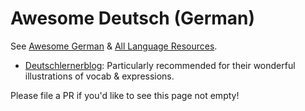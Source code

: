 # Awesome Deutsch (German)

See [Awesome German](https://github.com/willianpaixao/awesome-german) & [All Language Resources](https://www.alllanguageresources.com/resources/german).

- [Deutschlernerblog](https://deutschlernerblog.de/): Particularly recommended for their wonderful illustrations of vocab & expressions.


Please file a PR if you'd like to see this page not empty!